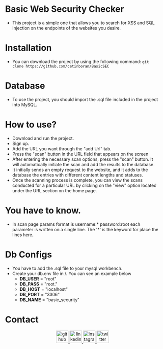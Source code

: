 # Basic Web Security Checker
+ This project is a simple one that allows you to search for XSS and SQL injection on the endpoints of the websites you desire.

# Installation
+ You can download the project by using the following command: `git clone https://github.com/cetinboran/BasicSEC`

# Database
+ To use the project, you should import the .sql file included in the project into MySQL.

# How to use?
+ Download and run the project.
+ Sign up.
+ Add the URL you want through the "add Url" tab.
+ Press the "scan" button in the URL field that appears on the screen
+ After entering the necessary scan options, press the "scan" button. It will automatically initiate the scan and add the results to the database.
+ It initially sends an empty request to the website, and it adds to the database the entries with different content lengths and statuses.
+ Once the scanning process is complete, you can view the scans conducted for a particular URL by clicking on the "view" option located under the URL section on the home page.

# You have to know.
+ In scan page params format is username:* password:root each parameter is written on a single line. The '*' is the keyword for place the lines here.

# Db Configs
+ You have to add the .sql file to your mysql workbench.
+ Create your db.env file in /. You can see an example below
  + **DB_USER** = "root"
  + **DB_PASS** = "root."
  + **DB_HOST** = "localhost"
  + **DB_PORT** = "3306"
  + **DB_NAME** = "basic_security"

# Contact
<p align="center">
  <a href="https://github.com/cetinboran">
    <img src="https://cdn.jsdelivr.net/npm/simple-icons@3.0.1/icons/github.svg" alt="github" height="40">
  </a>
  <a href="https://www.linkedin.com/in/cetinboran-mesum/">
    <img src="https://cdn.jsdelivr.net/npm/simple-icons@3.0.1/icons/linkedin.svg" alt="linkedin" height="40">
  </a>
  <a href="https://www.instagram.com/2023an_m/">
    <img src="https://cdn.jsdelivr.net/npm/simple-icons@3.0.1/icons/instagram.svg" alt="instagram" height="40">
  </a>
  <a href="https://twitter.com/2023anM">
    <img src="https://cdn.jsdelivr.net/npm/simple-icons@3.0.1/icons/twitter.svg" alt="twitter" height="40">
  </a>
</p>
